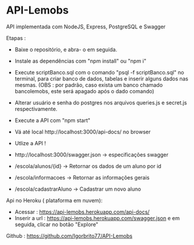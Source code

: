 # API-Lemobs

API implementada com NodeJS, Express, PostgreSQL e Swagger

Etapas :

* Baixe o repositório, e abra- o em seguida.
* Instale as dependências com "npm install" ou "npm i"
* Execute scriptBanco.sql com o comando "psql -f scriptBanco.sql" no terminal, para criar  banco de dados, tabelas e inserir alguns dados nas mesmas. (OBS : por padrão, caso exista um banco chamado bancolemobs, este será apagado após o dado comando)

* Alterar usuário e senha do postgres nos arquivos queries.js e secret.js respectivamente.

* Execute a API com "npm start"
* Vá até local http://localhost:3000/api-docs/ no browser
* Utlize a API !

* http://localhost:3000/swagger.json -> especificações swagger

* /escola/alunos/{id} -> Retornar os dados de um aluno por id 
* /escola/informacoes -> Retornar as informações gerais
* /escola/cadastrarAluno -> Cadastrar um novo aluno


Api no Heroku ( plataforma em nuvem):

* Acessar : https://api-lemobs.herokuapp.com/api-docs/
* Inserir a url : https://api-lemobs.herokuapp.com/swagger.json e em seguida, clicar no botão "Explore"

Github : https://github.com/Igorbrito77/API-Lemobs
